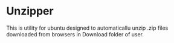 # Unzipper
This is utility for ubuntu designed to automaticallu unzip .zip files downloaded from browsers in Download folder of user.
